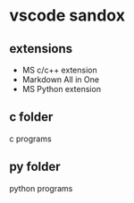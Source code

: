 # vscode sandox

## extensions 

- MS c/c++ extension 
- Markdown All in One
- MS Python extension 


## c folder 

c programs


## py folder 

python programs 

